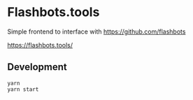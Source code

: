 # Flashbots.tools

Simple frontend to interface with https://github.com/flashbots

https://flashbots.tools/

## Development

```
yarn
yarn start
```